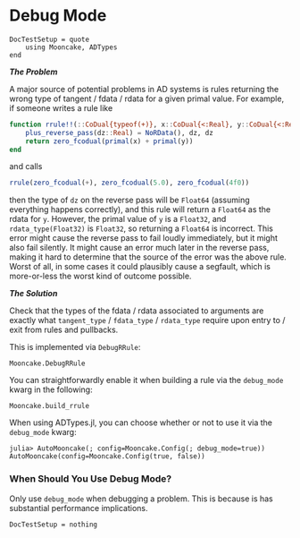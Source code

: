 # Debug Mode

```@meta
DocTestSetup = quote
    using Mooncake, ADTypes
end
```


_**The Problem**_

A major source of potential problems in AD systems is rules returning the wrong type of tangent / fdata / rdata for a given primal value.
For example, if someone writes a rule like
```julia
function rrule!!(::CoDual{typeof(+)}, x::CoDual{<:Real}, y::CoDual{<:Real})
    plus_reverse_pass(dz::Real) = NoRData(), dz, dz
    return zero_fcodual(primal(x) + primal(y))
end
```
and calls
```julia
rrule(zero_fcodual(+), zero_fcodual(5.0), zero_fcodual(4f0))
```
then the type of `dz` on the reverse pass will be `Float64` (assuming everything happens correctly), and this rule will return a `Float64` as the rdata for `y`.
However, the primal value of `y` is a `Float32`, and `rdata_type(Float32)` is `Float32`, so returning a `Float64` is incorrect.
This error might cause the reverse pass to fail loudly immediately, but it might also fail silently.
It might cause an error much later in the reverse pass, making it hard to determine that the source of the error was the above rule.
Worst of all, in some cases it could plausibly cause a segfault, which is more-or-less the worst kind of outcome possible.


_**The Solution**_

Check that the types of the fdata / rdata associated to arguments are exactly what `tangent_type` / `fdata_type` / `rdata_type` require upon entry to / exit from rules and pullbacks.

This is implemented via `DebugRRule`:
```@docs; canonical=false
Mooncake.DebugRRule
```

You can straightforwardly enable it when building a rule via the `debug_mode` kwarg in the following:
```@docs; canonical=false
Mooncake.build_rrule
```

When using ADTypes.jl, you can choose whether or not to use it via the `debug_mode` kwarg:
```jldoctest
julia> AutoMooncake(; config=Mooncake.Config(; debug_mode=true))
AutoMooncake(config=Mooncake.Config(true, false))
```

### When Should You Use Debug Mode?

Only use `debug_mode` when debugging a problem.
This is because is has substantial performance implications.


```@meta
DocTestSetup = nothing
```
